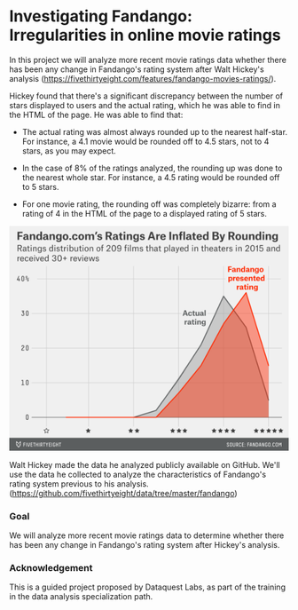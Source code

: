 # Investigating Fandango: Irregularities in online movie ratings
In this project we will analyze more recent movie ratings data whether there has been any change in Fandango's rating system after Walt Hickey's analysis (https://fivethirtyeight.com/features/fandango-movies-ratings/).

Hickey found that there's a significant discrepancy between the number of stars displayed to users and the actual rating, which he was able to find in the HTML of the page. He was able to find that:

* The actual rating was almost always rounded up to the nearest half-star. For instance, a 4.1 movie would be rounded off to 4.5 stars, not to 4 stars, as you may expect.

* In the case of 8% of the ratings analyzed, the rounding up was done to the nearest whole star. For instance, a 4.5 rating would be rounded off to 5 stars.

* For one movie rating, the rounding off was completely bizarre: from a rating of 4 in the HTML of the page to a displayed rating of 5 stars.

![image info](s1gp_actual_vs_displayed.png)

Walt Hickey made the data he analyzed publicly available on GitHub. We'll use the data he collected to analyze the characteristics of Fandango's rating system previous to his analysis. (https://github.com/fivethirtyeight/data/tree/master/fandango)

### Goal
We will analyze more recent movie ratings data to determine whether there has been any change in Fandango's rating system after Hickey's analysis.


### Acknowledgement
This is a guided project proposed by Dataquest Labs, as part of the training in the data analysis specialization path.
